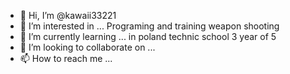 - 👋 Hi, I’m @kawaii33221
- 👀 I’m interested in ... Programing and training weapon shooting 
- 🌱 I’m currently learning ... in poland technic school 3 year of 5 
- 💞️ I’m looking to collaborate on ... 
- 📫 How to reach me ...

<!---
kawaii33221/kawaii33221 is a ✨ special ✨ repository because its `README.md` (this file) appears on your GitHub profile.
You can click the Preview link to take a look at your changes.
--->
